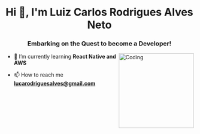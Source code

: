 <h1 align="center">Hi 👋, I'm Luiz Carlos Rodrigues Alves Neto</h1>
<h3 align="center">Embarking on the Quest to become a Developer!</h3>
<img align="right" alt="Coding" width="200" src="https://media3.giphy.com/media/du3J3cXyzhj75IOgvA/giphy.gif?cid=ecf05e4791lkof0cxkpc3o6abjy1nua2lyaxkciqo297fn37&ep=v1_gifs_search&rid=giphy.gif&ct=g">

- 🌱 I’m currently learning **React Native and AWS**

- 📫 How to reach me **lucarodriguesalves@gmail.com**

<p align="left">
</p>
